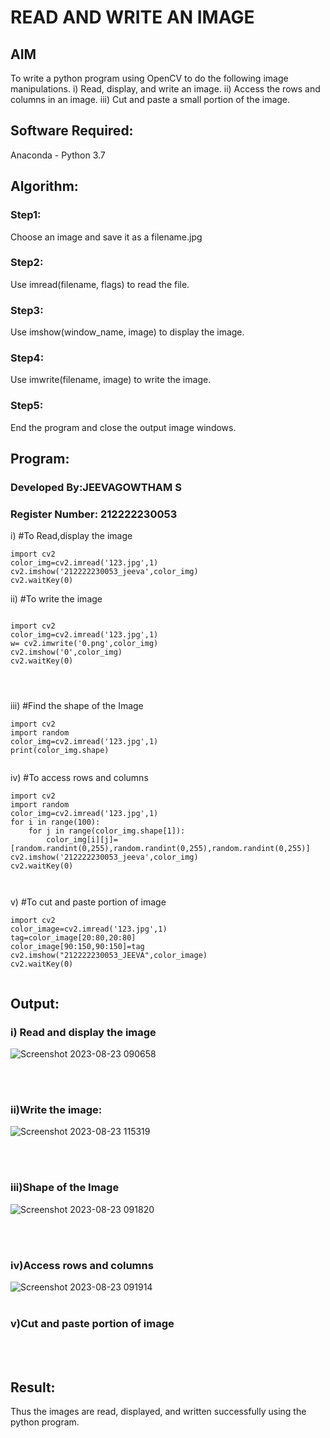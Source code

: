 # READ AND WRITE AN IMAGE
## AIM
To write a python program using OpenCV to do the following image manipulations.
i) Read, display, and write an image.
ii) Access the rows and columns in an image.
iii) Cut and paste a small portion of the image.

## Software Required:
Anaconda - Python 3.7
## Algorithm:
### Step1:
Choose an image and save it as a filename.jpg
### Step2:
Use imread(filename, flags) to read the file.
### Step3:
Use imshow(window_name, image) to display the image.
### Step4:
Use imwrite(filename, image) to write the image.
### Step5:
End the program and close the output image windows.
## Program:
### Developed By:JEEVAGOWTHAM S
### Register Number: 212222230053 
i) #To Read,display the image
```
import cv2
color_img=cv2.imread('123.jpg',1)
cv2.imshow('212222230053_jeeva',color_img)
cv2.waitKey(0)

```
ii) #To write the image
```

import cv2
color_img=cv2.imread('123.jpg',1)
w= cv2.imwrite('0.png',color_img)
cv2.imshow('0',color_img)
cv2.waitKey(0)




```
iii) #Find the shape of the Image
```python3
import cv2
import random
color_img=cv2.imread('123.jpg',1)
print(color_img.shape)


```
iv) #To access rows and columns

```python3
import cv2
import random
color_img=cv2.imread('123.jpg',1)
for i in range(100):
    for j in range(color_img.shape[1]):
        color_img[i][j]=[random.randint(0,255),random.randint(0,255),random.randint(0,255)]
cv2.imshow('212222230053_jeeva',color_img)
cv2.waitKey(0)



```
v) #To cut and paste portion of image
```python3
import cv2
color_image=cv2.imread('123.jpg',1)
tag=color_image[20:80,20:80]
color_image[90:150,90:150]=tag
cv2.imshow("212222230053_JEEVA",color_image)
cv2.waitKey(0)


```

## Output:

### i) Read and display the image
![Screenshot 2023-08-23 090658](https://github.com/JeevaGowtham-S/READ-AND-WRITE-IMAGE/assets/118042624/f9db3c0b-f59f-46bf-9006-f672234e1398)

<br>
<br>

### ii)Write the image:
 ![Screenshot 2023-08-23 115319](https://github.com/JeevaGowtham-S/READ-AND-WRITE-IMAGE/assets/118042624/de8e7bd0-557c-454b-9d07-d90db5d88c43)


<br>
<br>

### iii)Shape of the Image
![Screenshot 2023-08-23 091820](https://github.com/JeevaGowtham-S/READ-AND-WRITE-IMAGE/assets/118042624/b1eabeb4-0a1c-4070-be38-4285a7195179)

<br>
<br>

### iv)Access rows and columns
![Screenshot 2023-08-23 091914](https://github.com/JeevaGowtham-S/READ-AND-WRITE-IMAGE/assets/118042624/8e4edab5-4a28-4169-b4a1-3e0d3316942e)
<br>
<br>

### v)Cut and paste portion of image

<br>
<br>

## Result:
Thus the images are read, displayed, and written successfully using the python program.
